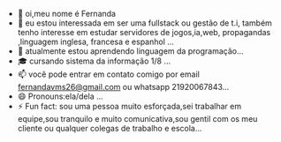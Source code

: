 - 👋 oi,meu nome  é Fernanda 
- 👀 eu estou  interessada em ser uma fullstack  ou gestão de t.i, também tenho interesse em estudar  servidores de jogos,ia,web, propagandas ,linguagem inglesa, francesa e espanhol ...
- 🌱 atualmente estou aprendendo linguagem da programação...
- 🎓 cursando sistema da informação 1/8 ...
- 📫 você  pode entrar em contato comigo por email fernandavms26@gmail.com ou whatsapp 21920067843...
- 😄 Pronouns:ela/dela ...
- ⚡ Fun fact: sou uma pessoa  muito esforçada,sei trabalhar em equipe,sou tranquilo e muito comunicativa,sou gentil com os meu cliente ou qualquer colegas de trabalho e escola...

<!---
nanna260/nanna260 is a ✨ special ✨ repository because its `README.md` (this file) appears on your GitHub profile.
You can click the Preview link to take a look at your changes.
--->
